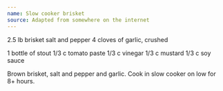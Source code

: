 ```yaml
---
name: Slow cooker brisket
source: Adapted from somewhere on the internet
---
```


2.5 lb brisket
salt and pepper
4 cloves of garlic, crushed

1 bottle of stout
1/3 c tomato paste
1/3 c vinegar
1/3 c mustard
1/3 c soy sauce

Brown brisket, salt and pepper and garlic.  Cook in slow cooker on low for 8+ hours.

